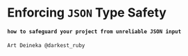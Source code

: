 # Enforcing `JSON` Type Safety

<!-- ### `@ compile time & run time` -->

#### `how to safeguard your project from unreliable JSON input`

`Art Deineka @darkest_ruby`
